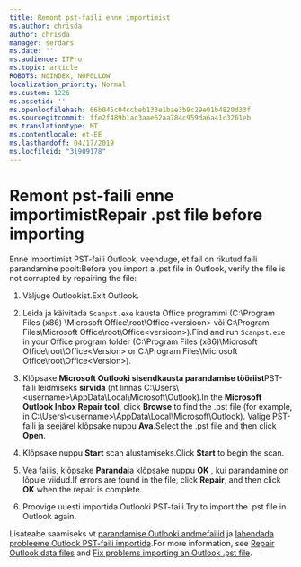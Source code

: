 ```yaml
---
title: Remont pst-faili enne importimist
ms.author: chrisda
author: chrisda
manager: serdars
ms.date: ''
ms.audience: ITPro
ms.topic: article
ROBOTS: NOINDEX, NOFOLLOW
localization_priority: Normal
ms.custom: 1226
ms.assetid: ''
ms.openlocfilehash: 66b045c04ccbeb133e1bae3b9c29e01b4820d33f
ms.sourcegitcommit: ffe2f489b1ac3aae62aa784c959da6a41c3261eb
ms.translationtype: MT
ms.contentlocale: et-EE
ms.lasthandoff: 04/17/2019
ms.locfileid: "31909178"
---
```

# <a name="repair-pst-file-before-importing"></a><span data-ttu-id="f7ffc-102">Remont pst-faili enne importimist</span><span class="sxs-lookup"><span data-stu-id="f7ffc-102">Repair .pst file before importing</span></span>

<span data-ttu-id="f7ffc-103">Enne importimist PST-faili Outlook, veenduge, et fail on rikutud faili parandamine poolt:</span><span class="sxs-lookup"><span data-stu-id="f7ffc-103">Before you import a .pst file in Outlook, verify the file is not corrupted by repairing the file:</span></span>

1. <span data-ttu-id="f7ffc-104">Väljuge Outlookist.</span><span class="sxs-lookup"><span data-stu-id="f7ffc-104">Exit Outlook.</span></span>

2. <span data-ttu-id="f7ffc-105">Leida ja käivitada `Scanpst.exe` kausta Office programmi (C:\Program Files (x86) \Microsoft Office\root\Office\<versioon\> või C:\Program Files\Microsoft Office\root\Office\<versioon\>).</span><span class="sxs-lookup"><span data-stu-id="f7ffc-105">Find and run `Scanpst.exe` in your Office program folder (C:\Program Files (x86)\Microsoft Office\root\Office\<Version\> or C:\Program Files\Microsoft Office\root\Office\<Version\>).</span></span>

3. <span data-ttu-id="f7ffc-106">Klõpsake **Microsoft Outlooki sisendkausta parandamise tööriist**PST-faili leidmiseks **sirvida** (nt linnas C:\Users\\<username\>\AppData\Local\Microsoft\Outlook).</span><span class="sxs-lookup"><span data-stu-id="f7ffc-106">In the **Microsoft Outlook Inbox Repair tool**, click **Browse** to find the .pst file (for example, in C:\Users\\<username\>\AppData\Local\Microsoft\Outlook).</span></span> <span data-ttu-id="f7ffc-107">Valige PST-faili ja seejärel klõpsake nuppu **Ava**.</span><span class="sxs-lookup"><span data-stu-id="f7ffc-107">Select the .pst file and then click **Open**.</span></span>

4. <span data-ttu-id="f7ffc-108">Klõpsake nuppu **Start** scan alustamiseks.</span><span class="sxs-lookup"><span data-stu-id="f7ffc-108">Click **Start** to begin the scan.</span></span>

5. <span data-ttu-id="f7ffc-109">Vea failis, klõpsake **Paranda**ja klõpsake nuppu **OK** , kui parandamine on lõpule viidud.</span><span class="sxs-lookup"><span data-stu-id="f7ffc-109">If errors are found in the file, click **Repair**, and then click **OK** when the repair is complete.</span></span>

6. <span data-ttu-id="f7ffc-110">Proovige uuesti importida Outlooki PST-faili.</span><span class="sxs-lookup"><span data-stu-id="f7ffc-110">Try to import the .pst file in Outlook again.</span></span>

<span data-ttu-id="f7ffc-111">Lisateabe saamiseks vt [parandamise Outlooki andmefailid](https://support.office.com/article/25663bc3-11ec-4412-86c4-60458afc5253) ja [lahendada probleeme Outlook PST-faili importida](https://support.office.com/article/2d2e50dc-5c36-4ab2-ab50-f1be733b3d6e).</span><span class="sxs-lookup"><span data-stu-id="f7ffc-111">For more information, see [Repair Outlook data files](https://support.office.com/article/25663bc3-11ec-4412-86c4-60458afc5253) and [Fix problems importing an Outlook .pst file](https://support.office.com/article/2d2e50dc-5c36-4ab2-ab50-f1be733b3d6e).</span></span>
